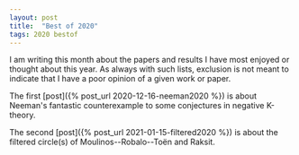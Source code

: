 ```yaml
---
layout: post
title:  "Best of 2020"
tags: 2020 bestof
---
```

<div style="display:none">
$
\newcommand\A{\mathrm{A}}
\newcommand\E{\mathrm{E}}
\newcommand\G{\mathrm{G}}
\newcommand\H{\mathrm{H}}
\newcommand\K{\mathrm{K}}
\newcommand\L{\mathrm{L}}
\newcommand\M{\mathrm{M}}
\newcommand\Ascr{\mathcal{A}}
\newcommand\Cscr{\mathcal{C}}
\newcommand\Dscr{\mathcal{D}}
\newcommand\Escr{\mathcal{E}}
\newcommand\Kscr{\mathcal{K}}
\newcommand\Perfscr{\mathcal{P}\mathrm{erf}}
\newcommand\Acscr{\mathcal{A}\mathrm{c}}
\newcommand\heart{\heartsuit}
\newcommand\cn{\mathrm{cn}}
\newcommand\op{\mathrm{op}}
\newcommand\Ho{\mathrm{Ho}}
\newcommand\dR{\mathrm{dR}}
\newcommand\HH{\mathrm{HH}}
\newcommand\TC{\mathrm{TC}}
\newcommand{\bMap}{\mathbf{Map}}
\newcommand{\End}{\mathrm{End}}
\newcommand{\Mod}{\mathrm{Mod}}
\newcommand\bE{\mathbf{E}}
\newcommand\bZ{\mathbf{Z}}
\newcommand\bAM{\mathbf{AM}}
\newcommand\bLM{\mathbf{LM}}
\newcommand\Spec{\mathrm{Spec}}
$
</div>
I am writing this month about the papers and results I have most enjoyed or
thought about this year. As always with such lists, exclusion is not meant to
indicate that I have a poor opinion of a given work or paper.

The first [post]({% post_url 2020-12-16-neeman2020 %}) is about Neeman's fantastic counterexample to some conjectures
in negative K-theory.

The second [post]({% post_url 2021-01-15-filtered2020 %}) is about the filtered
circle(s) of Moulinos--Robalo--Toën and Raksit.
